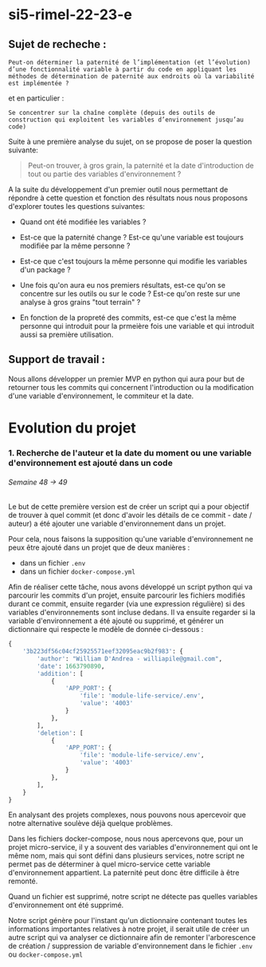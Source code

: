 
# si5-rimel-22-23-e

## Sujet de recheche :

```
Peut-on déterminer la paternité de l’implémentation (et l’évolution) d’une fonctionnalité variable à partir du code en appliquant les méthodes de détermination de paternité aux endroits où la variabilité est implémentée ?
```

et en particulier :

```
Se concentrer sur la chaîne complète (depuis des outils de construction qui exploitent les variables d’environnement jusqu’au code)
```

Suite à une première analyse du sujet, on se propose de poser la question suivante:

> Peut-on trouver, à gros grain, la paternité et la date d'introduction de tout ou partie des variables d'environnement ?

A la suite du développement d'un premier outil nous permettant de répondre à cette question et fonction des résultats nous nous proposons d'explorer toutes les questions suivantes:

- Quand ont été modifiée les variables ?
- Est-ce que la paternité change ? Est-ce qu'une variable est toujours modifiée par la même personne ?
- Est-ce que c'est toujours la même personne qui modifie les variables d'un package ?

- Une fois qu'on aura eu nos premiers résultats, est-ce qu'on se concentre sur les outils ou sur le code ? Est-ce qu'on reste sur une analyse à gros grains "tout terrain" ?

- En fonction de la propreté des commits, est-ce que c'est la même personne qui introduit pour la prmeière fois une variable et qui introduit aussi sa première utilisation.

## Support de travail :

Nous allons développer un premier MVP en python qui aura pour but de retourner tous les commits qui concernent l'introduction ou la modification d'une variable d'environnement, le commiteur et la date.


# Evolution du projet

### 1. Recherche de l'auteur et la date du moment ou une variable d'environnement est ajouté dans un code
###### Semaine 48 -> 49

Le but de cette première version est de créer un script qui a pour objectif de trouver à quel commit (et donc d'avoir
les détails de ce commit - date / auteur) a été ajouter une variable d'environnement dans un projet.

Pour cela, nous faisons la supposition qu'une variable d'environnement ne peux être ajouté dans un projet que de deux manières :
* dans un fichier `.env`
* dans un fichier `docker-compose.yml`

Afin de réaliser cette tâche, nous avons développé un script python qui va parcourir les commits d'un projet, ensuite parcourir les fichiers modifiés durant ce commit, ensuite regarder (via une expression régulière)
si des variables d'environnements sont incluse dedans. Il va ensuite regarder si la variable d'environnement a été ajouté ou supprimé, et générer un dictionnaire qui respecte le modèle de donnée ci-dessous :

```python
{    
    '3b223df56c04cf25925571eef32095eac9b2f983': {
        'author': "William D'Andrea - williapile@gmail.com", 
        'date': 1663790890, 
        'addition': [
            {   
                'APP_PORT': {
                    'file': 'module-life-service/.env', 
                    'value': '4003'
                }
            },
        ],
        'deletion': [
            {
                'APP_PORT': {
                    'file': 'module-life-service/.env',
                    'value': '4003'
                }
            },
        ],
    }
}
 ```

En analysant des projets complexes, nous pouvons nous apercevoir que notre alternative soulève déjà quelque problèmes.

Dans les fichiers docker-compose, nous nous apercevons que, pour un projet micro-service, il y a souvent des variables
d'environnement qui ont le même nom, mais qui sont défini dans plusieurs services, notre script ne permet pas de déterminer
à quel micro-service cette variable d'environnement appartient. La paternité peut donc être difficile à être remonté.

Quand un fichier est supprimé, notre script ne détecte pas quelles variables d'environnement ont été supprimé.

Notre script génère pour l'instant qu'un dictionnaire contenant toutes les informations importantes relatives à notre projet, 
il serait utile de créer un autre script qui va analyser ce dictionnaire afin de remonter l'arborescence de création / suppression
de variable d'environnement dans le fichier `.env` ou `docker-compose.yml`


